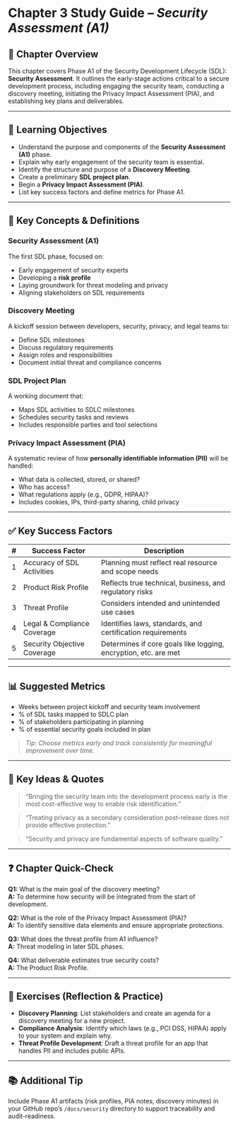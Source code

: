 # Chapter 3 Study Guide – *Security Assessment (A1)*

## 📘 Chapter Overview

This chapter covers Phase A1 of the Security Development Lifecycle (SDL): **Security Assessment**. It outlines the early-stage actions critical to a secure development process, including engaging the security team, conducting a discovery meeting, initiating the Privacy Impact Assessment (PIA), and establishing key plans and deliverables.

---

## 🎯 Learning Objectives

- Understand the purpose and components of the **Security Assessment (A1)** phase.
- Explain why early engagement of the security team is essential.
- Identify the structure and purpose of a **Discovery Meeting**.
- Create a preliminary **SDL project plan**.
- Begin a **Privacy Impact Assessment (PIA)**.
- List key success factors and define metrics for Phase A1.

---

## 🔑 Key Concepts & Definitions

### Security Assessment (A1)
The first SDL phase, focused on:
- Early engagement of security experts
- Developing a **risk profile**
- Laying groundwork for threat modeling and privacy
- Aligning stakeholders on SDL requirements

### Discovery Meeting
A kickoff session between developers, security, privacy, and legal teams to:
- Define SDL milestones
- Discuss regulatory requirements
- Assign roles and responsibilities
- Document initial threat and compliance concerns

### SDL Project Plan
A working document that:
- Maps SDL activities to SDLC milestones
- Schedules security tasks and reviews
- Includes responsible parties and tool selections

### Privacy Impact Assessment (PIA)
A systematic review of how **personally identifiable information (PII)** will be handled:
- What data is collected, stored, or shared?
- Who has access?
- What regulations apply (e.g., GDPR, HIPAA)?
- Includes cookies, IPs, third-party sharing, child privacy

---

## ✅ Key Success Factors

| # | Success Factor | Description |
|--|----------------|-------------|
| 1 | Accuracy of SDL Activities | Planning must reflect real resource and scope needs |
| 2 | Product Risk Profile | Reflects true technical, business, and regulatory risks |
| 3 | Threat Profile | Considers intended and unintended use cases |
| 4 | Legal & Compliance Coverage | Identifies laws, standards, and certification requirements |
| 5 | Security Objective Coverage | Determines if core goals like logging, encryption, etc. are met |

---

## 📊 Suggested Metrics

- Weeks between project kickoff and security team involvement
- % of SDL tasks mapped to SDLC plan
- % of stakeholders participating in planning
- % of essential security goals included in plan

> _Tip: Choose metrics early and track consistently for meaningful improvement over time._

---

## 💬 Key Ideas & Quotes

> “Bringing the security team into the development process early is the most cost-effective way to enable risk identification.”

> “Treating privacy as a secondary consideration post-release does not provide effective protection.”

> “Security and privacy are fundamental aspects of software quality.”

---

## ❓ Chapter Quick-Check

**Q1:** What is the main goal of the discovery meeting?  
**A:** To determine how security will be integrated from the start of development.

**Q2:** What is the role of the Privacy Impact Assessment (PIA)?  
**A:** To identify sensitive data elements and ensure appropriate protections.

**Q3:** What does the threat profile from A1 influence?  
**A:** Threat modeling in later SDL phases.

**Q4:** What deliverable estimates true security costs?  
**A:** The Product Risk Profile.

---

## 🧪 Exercises (Reflection & Practice)

- **Discovery Planning**: List stakeholders and create an agenda for a discovery meeting for a new project.
- **Compliance Analysis**: Identify which laws (e.g., PCI DSS, HIPAA) apply to your system and explain why.
- **Threat Profile Development**: Draft a threat profile for an app that handles PII and includes public APIs.

---

## 📚 Additional Tip

Include Phase A1 artifacts (risk profiles, PIA notes, discovery minutes) in your GitHub repo’s `/docs/security` directory to support traceability and audit-readiness.
